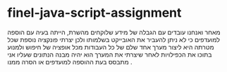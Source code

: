 ﻿# finel-java-script-assignment
מאחר ואנחנו עובדים עם הגבלה של מידע שלוקחים מהשרת, הייתה בעיה עם הוספה למועדפים כי לא ניתן להעביר את האובייקט בשלמותו
ולכן יצרתי פונקציה נוספת שכל מטרתה היא ליצור מערך אחד שלם של כל העבודות מכל אופציה של חיפוש ולמנוע בתוכו את הכפילויות
לאחר שיצרתי את המערך הוא יהיה מבנה הנתונים שעליו אני מתבסס בעת ההוספה למועדפים או הסרה ממנו .
